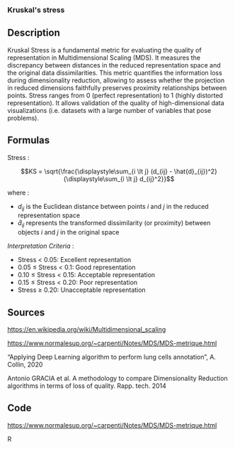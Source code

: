 ### Kruskal's stress 

## Description 

Kruskal Stress is a fundamental metric for evaluating the quality of representation in Multidimensional Scaling (MDS). 
It measures the discrepancy between distances in the reduced representation space and the original data dissimilarities. 
This metric quantifies the information loss during dimensionality reduction, allowing to assess whether the projection in reduced dimensions faithfully preserves proximity relationships between points.
Stress ranges from 0 (perfect representation) to 1 (highly distorted representation).
It allows validation of the quality of high-dimensional data visualizations (i.e. datasets with a large number of variables that pose problems).

## Formulas 

Stress : 

```math
KS = \sqrt{\frac{\displaystyle\sum_{i \lt j} (d_{ij} - \hat{d}_{ij})^2}{\displaystyle\sum_{i \lt j} d_{ij}^2}}
```

where : 
- $d_{ij}$ is the Euclidean distance between points $i$ and $j$ in the reduced representation space
- $\hat{d}_{ij}$ represents the transformed dissimilarity (or proximity) between objects $i$ and $j$ in the original space

*Interpretation Criteria* :
- Stress < 0.05: Excellent representation
- 0.05 ≤ Stress < 0.1: Good representation
- 0.10 ≤ Stress < 0.15: Acceptable representation
- 0.15 ≤ Stress < 0.20: Poor representation
- Stress ≥ 0.20: Unacceptable representation

## Sources 

https://en.wikipedia.org/wiki/Multidimensional_scaling

https://www.normalesup.org/~carpenti/Notes/MDS/MDS-metrique.html

“Applying Deep Learning algorithm to perform lung cells annotation”, A. Collin, 2020

Antonio GRACIA et al. A methodology to compare Dimensionality Reduction algorithms in terms of loss of quality. Rapp. tech. 2014
  

## Code

https://www.normalesup.org/~carpenti/Notes/MDS/MDS-metrique.html

R 
